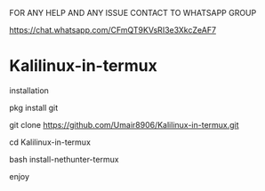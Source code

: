 FOR ANY HELP AND ANY ISSUE CONTACT TO WHATSAPP GROUP

https://chat.whatsapp.com/CFmQT9KVsRI3e3XkcZeAF7





# Kalilinux-in-termux
installation 


pkg install git



git clone https://github.com/Umair8906/Kalilinux-in-termux.git



cd Kalilinux-in-termux


bash install-nethunter-termux

enjoy
